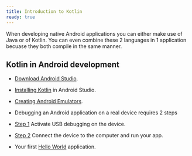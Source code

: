 ```yaml
---
title: Introduction to Kotlin
ready: true 
---
```


When developing native Android applications you can either make use of Java or of Kotlin. You can even combine these 2 languages in 1 application becuase they both compile in the same manner.


## Kotlin in Android development
- [Download Android Studio](https://developer.android.com/studio).

- [Installing Kotlin](https://blog.mindorks.com/setup-kotlin-in-android-studio) in Android Studio.

- [Creating Android Emulators](https://developer.android.com/studio/run/managing-avds).

- Debugging an Android application on a real device requires 2 steps
- [Step 1](https://developer.android.com/studio/debug/dev-options) Activate USB debugging on the device.
- [Step 2](https://developer.android.com/studio/run/device) Connect the device to the computer and run your app.

- Your first [Hello World](https://www.tutorialspoint.com/android/android_hello_world_example.htm) application.




